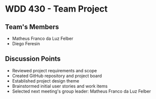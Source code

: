 # WDD 430 - Team Project

## Team's Members
- Matheus Franco da Luz Felber
- Diego Feresin

## Discussion Points
- Reviewed project requirements and scope
- Created GitHub repository and project board
- Established project design theme
- Brainstormed initial user stories and work items
- Selected next meeting's group leader: Matheus Franco da Luz Felber

